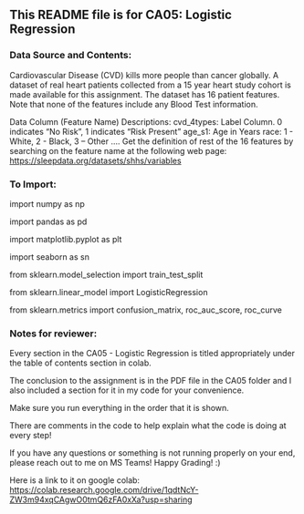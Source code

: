 ## This README file is for CA05: Logistic Regression

### Data Source and Contents:

Cardiovascular Disease (CVD) kills more people than cancer globally. A dataset of real heart patients collected from a 15 year heart study cohort is made available for this assignment. The dataset has 16 patient features. Note that none of the features include any Blood Test information.

Data Column (Feature Name) Descriptions:
cvd_4types: Label Column. 0 indicates “No Risk”, 1 indicates “Risk Present” age_s1: Age in Years race: 1 - White, 2 - Black, 3 – Other ....
Get the definition of rest of the 16 features by searching on the feature name at the following web page: https://sleepdata.org/datasets/shhs/variables

### To Import:

import numpy as np

import pandas as pd

import matplotlib.pyplot as plt

import seaborn as sn

from sklearn.model_selection import train_test_split

from sklearn.linear_model import LogisticRegression

from sklearn.metrics import confusion_matrix, roc_auc_score, roc_curve

### Notes for reviewer:

Every section in the CA05 - Logistic Regression is titled appropriately under the table of contents section in colab.

The conclusion to the assignment is in the PDF file in the CA05 folder and I also included a section for it in my code for your convenience.

Make sure you run everything in the order that it is shown.

There are comments in the code to help explain what the code is doing at every step!

If you have any questions or something is not running properly on your end, please reach out to me on MS Teams! Happy Grading! :)

Here is a link to it on google colab: https://colab.research.google.com/drive/1qdtNcY-ZW3m94xqCAgwO0tmQ6zFA0xXa?usp=sharing
